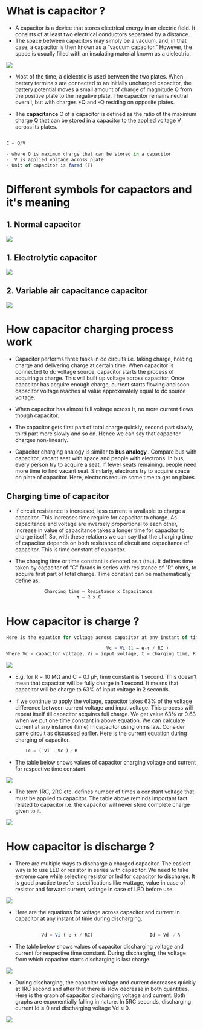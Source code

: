 # What is capacitor ? #
- A capacitor is a device that stores electrical energy in an electric field. It consists of at least two electrical conductors separated by a distance.
- The space between capacitors may simply be a vacuum, and, in that case, a capacitor is then known as a “vacuum capacitor.” However, the space is usually filled with an insulating material known as a dielectric.

<img src="img/img1.png"/>

- Most of the time, a dielectric is used between the two plates. When battery terminals are connected to an initially uncharged capacitor, the battery potential moves a small amount of charge of magnitude Q from the positive plate to the negative plate. The capacitor remains neutral overall, but with charges +Q and -Q residing on opposite plates.

- The <b>capacitance </b> C of a capacitor is defined as the ratio of the maximum charge Q that can be stored in a capacitor to the applied voltage V across its plates.

```js

C = Q/V

- where Q is maximum charge that can be stored in a capacitor
-  V is applied voltage across plate
- Unit of capacitor is farad (F)

```

# Different symbols for capactors and it's meaning #
## 1. Normal capacitor ##
<img src="img/img4.png"/>

## 1. Electrolytic capacitor ##
<img src="img/img2.png"/>


## 2. Variable air capacitance capacitor ##
<img src="img/img3.png"/>

# How capacitor charging process work #
- Capacitor performs three tasks in dc circuits i.e. taking charge, holding charge and delivering charge at certain time. When capacitor is connected to dc voltage source, capacitor starts the process of acquiring a charge. This will built up voltage across capacitor. Once capacitor has acquire enough charge, current starts flowing and soon capacitor voltage reaches at value approximately equal to dc source voltage.

- When capacitor has almost full voltage across it, no more current flows though capacitor.

-  The capacitor gets first part of total charge quickly, second part slowly, third part more slowly and so on. Hence we can say that capacitor charges non-linearly.

- Capacitor charging analogy is similar to <b>bus analogy </b>. Compare bus with capacitor, vacant seat with space and people with electrons. In bus, every person try to acquire a seat. If fewer seats remaining, people need more time to find vacant seat. Similarly, electrons try to acquire space on plate of capacitor. Here, electrons require some time to get on plates. 

## Charging time of capacitor ##
- If circuit resistance is increased, less current is available to charge a capacitor. This increases time require for capacitor to charge. As capacitance and voltage are inversely proportional to each other, increase in value of capacitance takes a longer time for capacitor to charge itself. So, with these relations we can say that the charging time of capacitor depends on both resistance of circuit and capacitance of capacitor. This is time constant of capacitor. 

- The charging time or time constant is denoted as τ (tau). It defines time taken by capacitor of “C” farads in series with resistance of “R” ohms, to acquire first part of total charge. Time constant can be mathematically define as,

```js
              Charging time = Resistance x Capacitance
                          τ = R x C
```

# How capacitor is charge ? #
```js
Here is the equation for voltage across capacitor at any instant of time during charging.

                                     Vc = Vi (1 – e-τ / RC )
Where Vc = capacitor voltage, Vi = input voltage, t = charging time, R = resistance, C = capacitance 
```
<img src="img/img5.gif"/>

- E.g. for R = 10 MΩ and C = 0.1 µF, time constant is 1 second. This doesn’t mean that capacitor will be fully charge in 1 second. It means that capacitor will be charge to 63% of input voltage in 2 seconds. 

- If we continue to apply the voltage, capacitor takes 63% of the voltage difference between current voltage and input voltage. This process will repeat itself till capacitor acquires full charge. We get value 63% or 0.63 when we put one time constant in above equation. We can calculate current at any instance (time) in capacitor using ohms law. Consider same circuit as discussed earlier. Here is the current equation during charging of capacitor.

```js
       Ic = ( Vi – Vc ) ⁄ R
```
- The table below shows values of capacitor charging voltage and current for respective time constant.

<img src="img/img6.png"/>

- The term 1RC, 2RC etc. defines number of times a constant voltage that must be applied to capacitor. The table above reminds important fact related to capacitor i.e. the capacitor will never store complete charge given to it.

<img src="img/img7.png"/>

# How capacitor is discharge ? 
- There are multiple ways to discharge a charged capacitor. The easiest way is to use LED or resistor in series with capacitor. We need to take extreme care while selecting resistor or led for capacitor to discharge. It is good practice to refer specifications like wattage, value in case of resistor and forward current, voltage in case of LED before use. 

<img src="img/img8.gif"/>

- Here are the equations for voltage across capacitor and current in capacitor at any instant of time during discharging.

```js

             Vd = Vi ( e-τ / RC)                     Id = Vd  ⁄ R
```
- The table below shows values of capacitor discharging voltage and current for respective time constant. During discharging, the voltage from which capacitor starts discharging is last charge

<img src="img/img9.png"/>

- During discharging, the capacitor voltage and current decreases quickly at 1RC second and after that there is slow decrease in both quantities. Here is the graph of capacitor discharging voltage and current. Both graphs are exponentially falling in nature. In 5RC seconds, discharging current Id ≈ 0 and discharging voltage Vd ≈ 0.

<img src="img/img10.png"/>